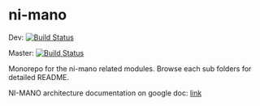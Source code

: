 # ni-mano
Dev: [![Build Status](http://141.223.82.61:9010/api/badges/dpnm-ni/ni-mano/status.svg?ref=refs/heads/dev)](http://141.223.82.61:9010/dpnm-ni/ni-mano)

Master: [![Build Status](http://141.223.82.61:9010/api/badges/dpnm-ni/ni-mano/status.svg?ref=refs/heads/master)](http://141.223.82.61:9010/dpnm-ni/ni-mano)

Monorepo for the ni-mano related modules.
Browse each sub folders for detailed README.

NI-MANO architecture documentation on google doc: [link](https://docs.google.com/document/d/1mPfyjV3OFvtscQvKekPSgNlGsp_RAB2p5eQLtXOguFU/edit)
